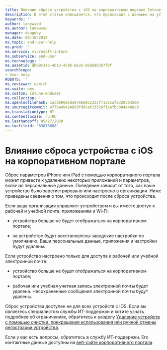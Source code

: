 ```yaml
---
title: Влияние сброса устройства c iOS на корпоративном портале Intune | Документация Майкрософт
description: В этой статье описывается, что происходит с данными на устройстве iOS после его сброса на корпоративном портале Intune.
keywords: ''
author: lenewsad
ms.author: lanewsad
manager: dougeby
ms.date: 09/18/2019
ms.topic: end-user-help
ms.prod: ''
ms.service: microsoft-intune
ms.subservice: end-user
ms.technology: ''
ms.assetid: db99c3eb-4813-4c8b-8e32-958e983b7f0f
searchScope:
- User help
ROBOTS: ''
ms.reviewer: esmich
ms.suite: ems
ms.custom: intune-enduser
ms.collection: ''
ms.openlocfilehash: 1acbb00e5da0766685233cf7136caf8320564200
ms.sourcegitcommit: a77ba49424803fddcaf23326f1befbc004e48ac9
ms.translationtype: HT
ms.contentlocale: ru-RU
ms.lasthandoff: 05/27/2020
ms.locfileid: "83878088"
---
```

# <a name="effects-of-company-portal-ios-device-reset"></a>Влияние сброса устройства с iOS на корпоративном портале 

Сброс параметров iPhone или iPad с помощью корпоративного портала может привести к удалению некоторых приложений и параметров, включая персональные данные. Поведение зависит от того, как ваше устройство было зарегистрировано или настроено в организации. Ниже приведены сведения о том, что происходит после сброса устройства.  

Если ваша организация управляет устройством и вы имеете доступ к рабочей и учебной почте, приложениям и Wi-Fi:

- устройство больше не будет отображаться на корпоративном портале;  

- на устройстве будут восстановлены заводские настройки по умолчанию. Ваши персональные данные, приложения и настройки будут удалены.

Если устройство настроено только для доступа к рабочей или учебной электронной почте:

- устройство больше не будет отображаться на корпоративном портале;  

- рабочая или учебная учетная запись электронной почты будет удалена. Несохраненные сообщения электронной почты будут удалены.   

Сброс устройства доступен не для всех устройств с iOS. Если вы являетесь специалистом службы ИТ-поддержки и хотите узнать подробнее об ограничениях, обратитесь к разделу [Удаление устройств с помощью очистки, прекращения использования или ручной отмены регистрации устройства](https://docs.microsoft.com/intune/devices-wipe).  

Если у вас есть вопросы, обратитесь в службу ИТ-поддержки. Его контактные данные доступны на [веб-сайте корпоративного портала](https://go.microsoft.com/fwlink/?linkid=2010980).
